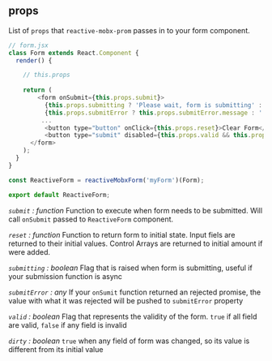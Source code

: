 ## props

List of `props` that `reactive-mobx-prom` passes in to your form component.

```javascript
// form.jsx
class Form extends React.Component {
  render() {

	// this.props 
	
    return (
		<form onSubmit={this.props.submit}>
		  {this.props.submitting ? 'Please wait, form is submitting' : ''}
		  {this.props.submitError ? this.props.submitError.message : ''} 
		 ...
		  <button type="button" onClick={this.props.reset}>Clear Form</button>
		  <button type="submit" disabled={this.props.valid && this.props.dirty}>Submit Form</button>
      </form>
    );
  }
}

const ReactiveForm = reactiveMobxForm('myForm')(Form); 

export default ReactiveForm;
```

*`submit` : function*
Function to execute when form needs to be submitted. Will call `onSubmit` passed to `ReactiveForm` component.

*`reset` : function*
Function to return form to initial state. Input fiels are returned to their initial values. Control Arrays are returned to initial amount if were added.

*`submitting` : boolean*
Flag that is raised when form is submitting, useful if your submission function is async

*`submitError` : any*
If your `onSumit` function returned an rejected promise, the value with what it was rejected will be pushed to `submitError` property

*`valid` : boolean*
Flag that represents the validity of the form. `true` if all field are valid, `false` if any field is invalid

*`dirty` : boolean*
`true` when any field of form was changed, so its value is different from its initial value
